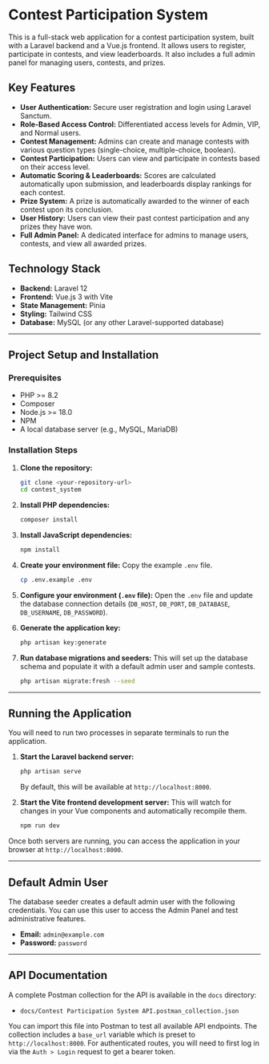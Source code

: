 # Contest Participation System

This is a full-stack web application for a contest participation system, built with a Laravel backend and a Vue.js frontend. It allows users to register, participate in contests, and view leaderboards. It also includes a full admin panel for managing users, contests, and prizes.

## Key Features

-   **User Authentication:** Secure user registration and login using Laravel Sanctum.
-   **Role-Based Access Control:** Differentiated access levels for Admin, VIP, and Normal users.
-   **Contest Management:** Admins can create and manage contests with various question types (single-choice, multiple-choice, boolean).
-   **Contest Participation:** Users can view and participate in contests based on their access level.
-   **Automatic Scoring & Leaderboards:** Scores are calculated automatically upon submission, and leaderboards display rankings for each contest.
-   **Prize System:** A prize is automatically awarded to the winner of each contest upon its conclusion.
-   **User History:** Users can view their past contest participation and any prizes they have won.
-   **Full Admin Panel:** A dedicated interface for admins to manage users, contests, and view all awarded prizes.

## Technology Stack

-   **Backend:** Laravel 12
-   **Frontend:** Vue.js 3 with Vite
-   **State Management:** Pinia
-   **Styling:** Tailwind CSS
-   **Database:** MySQL (or any other Laravel-supported database)

---

## Project Setup and Installation

### Prerequisites

-   PHP >= 8.2
-   Composer
-   Node.js >= 18.0
-   NPM
-   A local database server (e.g., MySQL, MariaDB)

### Installation Steps

1.  **Clone the repository:**
    ```bash
    git clone <your-repository-url>
    cd contest_system
    ```

2.  **Install PHP dependencies:**
    ```bash
    composer install
    ```

3.  **Install JavaScript dependencies:**
    ```bash
    npm install
    ```

4.  **Create your environment file:**
    Copy the example `.env` file.
    ```bash
    cp .env.example .env
    ```

5.  **Configure your environment (`.env` file):**
    Open the `.env` file and update the database connection details (`DB_HOST`, `DB_PORT`, `DB_DATABASE`, `DB_USERNAME`, `DB_PASSWORD`).

6.  **Generate the application key:**
    ```bash
    php artisan key:generate
    ```

7.  **Run database migrations and seeders:**
    This will set up the database schema and populate it with a default admin user and sample contests.
    ```bash
    php artisan migrate:fresh --seed
    ```

---

## Running the Application

You will need to run two processes in separate terminals to run the application.

1.  **Start the Laravel backend server:**
    ```bash
    php artisan serve
    ```
    By default, this will be available at `http://localhost:8000`.

2.  **Start the Vite frontend development server:**
    This will watch for changes in your Vue components and automatically recompile them.
    ```bash
    npm run dev
    ```

Once both servers are running, you can access the application in your browser at `http://localhost:8000`.

---

## Default Admin User

The database seeder creates a default admin user with the following credentials. You can use this user to access the Admin Panel and test administrative features.

-   **Email:** `admin@example.com`
-   **Password:** `password`

---

## API Documentation

A complete Postman collection for the API is available in the `docs` directory:

-   `docs/Contest Participation System API.postman_collection.json`

You can import this file into Postman to test all available API endpoints. The collection includes a `base_url` variable which is preset to `http://localhost:8000`. For authenticated routes, you will need to first log in via the `Auth > Login` request to get a bearer token.
